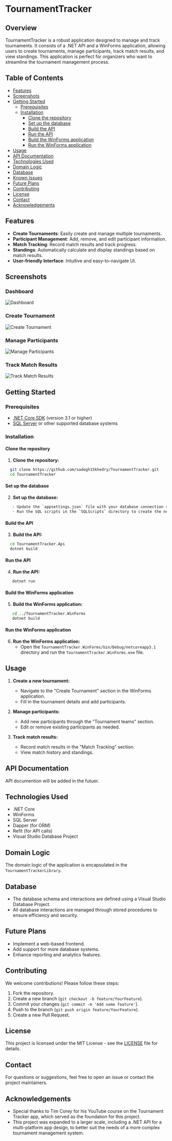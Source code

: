 # TournamentTracker

## Overview

TournamentTracker is a robust application designed to manage and track tournaments. It consists of a .NET API and a WinForms application, allowing users to create tournaments, manage participants, track match results, and view standings. This application is perfect for organizers who want to streamline the tournament management process.

## Table of Contents

- [Features](#features)
- [Screenshots](#screenshots)
- [Getting Started](#getting-started)
  - [Prerequisites](#prerequisites)
  - [Installation](#installation)
    - [Clone the repository](#clone-the-repository)
    - [Set up the database](#set-up-the-database)
    - [Build the API](#build-the-api)
    - [Run the API](#run-the-api)
    - [Build the WinForms application](#build-the-winforms-application)
    - [Run the WinForms application](#run-the-winforms-application)
- [Usage](#usage)
- [API Documentation](#api-documentation)
- [Technologies Used](#technologies-used)
- [Domain Logic](#domain-logic)
- [Database](#database)
- [Known Issues](#known-issues)
- [Future Plans](#future-plans)
- [Contributing](#contributing)
- [License](#license)
- [Contact](#contact)
- [Acknowledgements](#acknowledgements)

## Features

- **Create Tournaments**: Easily create and manage multiple tournaments.
- **Participant Management**: Add, remove, and edit participant information.
- **Match Tracking**: Record match results and track progress.
- **Standings**: Automatically calculate and display standings based on match results.
- **User-friendly Interface**: Intuitive and easy-to-navigate UI.

## Screenshots

### Dashboard
![Dashboard](path/to/dashboard_screenshot.png)

### Create Tournament
![Create Tournament](path/to/create_tournament_screenshot.png)

### Manage Participants
![Manage Participants](path/to/manage_participants_screenshot.png)

### Track Match Results
![Track Match Results](path/to/track_match_results_screenshot.png)


## Getting Started

### Prerequisites

- [.NET Core SDK](https://dotnet.microsoft.com/download) (version 3.1 or higher)
- [SQL Server](https://www.microsoft.com/en-us/sql-server/sql-server-downloads) or other supported database systems

### Installation

#### Clone the repository

1. **Clone the repository:**
 ```bash
   git clone https://github.com/sadegh15khedry/TournamentTracker.git
   cd TournamentTracker
```

#### Set up the database

2. **Set up the database:**
```bash
   - Update the `appsettings.json` file with your database connection string.
   - Run the SQL scripts in the `SQLScripts` directory to create the necessary database schema. The database project was created using Visual Studio Database Project, and all database interactions are handled through stored procedures.
```
#### Build the API

3. **Build the API:**
 ```bash
   cd TournamentTracker.Api
   dotnet build
```
#### Run the API

4. **Run the API:**
```bash
   dotnet run
```
#### Build the WinForms application

5. **Build the WinForms application:**
```bash
   cd ../TournamentTracker.WinForms
   dotnet build
```
#### Run the WinForms application

6. **Run the WinForms application:**
   - Open the `TournamentTracker.WinForms/bin/Debug/netcoreapp3.1` directory and run the `TournamentTracker.WinForms.exe` file.

## Usage

1. **Create a new tournament:**
   - Navigate to the "Create Tournament" section in the WinForms application.
   - Fill in the tournament details and add participants.

2. **Manage participants:**
   - Add new participants through the "Tournament teams" section.
   - Edit or remove existing participants as needed.

3. **Track match results:**
   - Record match results in the "Match Tracking" section.
   - View match history and standings.

## API Documentation

API documention will be added in the futuer.

## Technologies Used

- .NET Core
- WinForms
- SQL Server
- Dapper (for ORM)
- Refit (for API calls)
- Visual Studio Database Project

## Domain Logic

The domain logic of the application is encapsulated in the `TournamentTrackerLibrary`.

## Database

- The database schema and interactions are defined using a Visual Studio Database Project.
- All database interactions are managed through stored procedures to ensure efficiency and security.


## Future Plans

- Implement a web-based frontend.
- Add support for more database systems.
- Enhance reporting and analytics features.

## Contributing

We welcome contributions! Please follow these steps:

1. Fork the repository.
2. Create a new branch (`git checkout -b feature/YourFeature`).
3. Commit your changes (`git commit -m 'Add some feature'`).
4. Push to the branch (`git push origin feature/YourFeature`).
5. Create a new Pull Request.

## License

This project is licensed under the MIT License - see the [LICENSE](LICENSE) file for details.

## Contact

For questions or suggestions, feel free to open an issue or contact the project maintainers.

## Acknowledgements

- Special thanks to Tim Corey for his YouTube course on the Tournament Tracker app, which served as the foundation for this project.
- This project was expanded to a larger scale, including a .NET API for a multi-platform app design, to better suit the needs of a more complex tournament management system.












